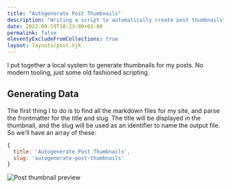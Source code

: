 ```yaml
---
title: "Autogenerate Post Thumbnails"
description: "Writing a script to automatically create post thumbnails"
date: 2022-09-19T10:23:00+01:00
permalink: false
eleventyExcludeFromCollections: true
layout: layouts/post.njk
---
```


I put together a local system to generate thumbnails for my posts. No modern tooling, just some old fashioned scripting.

## Generating Data

The first thing I to do is to find all the markdown files for my site, and parse the frontmatter for the title and slug. The title will be displayed in the thumbnail, and the slug will be used as an identifier to name the output file. So we'll have an array of these:

``` js
{
  title: 'Autogenerate Post Thumbnails',
  slug: 'autogenerate-post-thumbnails'
}
```



<img src="/assets/social/autogenerate-post-thumbnails.png" alt="Post thumbnail preview" lazy />